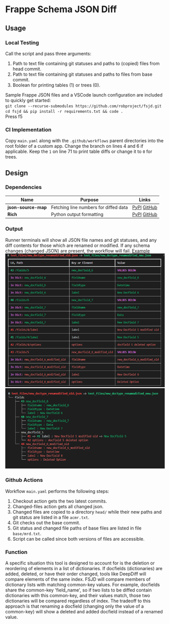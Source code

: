 # Frappe Schema JSON Diff 

## Usage
### Local Testing
Call the script and pass three arguments:
1. Path to text file containing git statuses and paths to (copied) files from head commit.
2. Path to text file containing git statuses and paths to files from base commit.
3. Boolean for printing tables (1) or trees (0).

Sample Frappe JSON files and a VSCode launch configuration are included to quickly get started:  
`git clone --recurse-submodules https://github.com/robproject/fsjd.git`  
`cd fsjd && pip install -r requirements.txt && code .`  
Press f5

### CI Implementation
Copy `main.yaml` along with the `.github/workflows` parent directories into the root folder of a custom app. Change the branch on lines 4 and 6 if applicable. Keep the `1` on line 71 to print table diffs or change it to `0` for trees.


## Design
### Dependencies
| Name                | Purpose                               | Links                                                                                                            |
| ------------------- | ------------------------------------- | ---------------------------------------------------------------------------------------------------------------- |
| **json-source-map** | Fetching line numbers for diffed data | [PyPI](https://pypi.org/project/json-source-map/) [GitHub](https://github.com/open-alchemy/json-source-map/wiki) |
| **Rich**            | Python output formatting              | [PyPI](https://pypi.org/project/rich/)             [GitHub](https://github.com/Textualize/rich)                  |
### Output
Runner terminals will show all JSON file names and git statuses, and any diff contents for those which are renamed or modified. If any schema changes (changed JSON) are present, the workflow will fail.
[Example](https://github.com/robproject/fsjd/runs/7710257113?check_suite_focus=true#step:8:11)
![](assets/11.png)
![](assets/0.png)
### Github Actions
Workflow `main.yaml` performs the following steps:
1. Checkout action gets the two latest commits. 
2. Changed-files action gets all changed json.
3. Changed files are copied to a directory `head/` while their new paths and git status are listed in a file `acmr.txt`.
4. Git checks out the base commit.
5. Git status and changed file paths of base files are listed in file `base/mrd.txt`.
6. Script can be called since both versions of files are accessible.
### Function
A specific situation this tool is designed to account for is the deletion or reordering of elements in a list of dictionaries. If docfields (dictionaries) are added, deleted, or have their order changed, tools like DeepDiff will compare elements of the same index. FSJD will compare members of dictionary lists with matching common-key values. For example, docfields share the common-key 'field_name', so if two lists to be diffed contain dictionaries with this common-key, and their values match, those two dictionaries will be compared regardless of index. The tradeoff to this approach is that renaming a docfield (changing only the value of a common-key) will show a deleted and added docfield instead of a renamed value.
